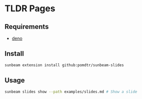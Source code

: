 # TLDR Pages

## Requirements

- [deno](https://deno.com)

## Install

```bash
sunbeam extension install github:pomdtr/sunbeam-slides
```

## Usage

```bash
sunbeam slides show --path examples/slides.md # Show a slide
```
